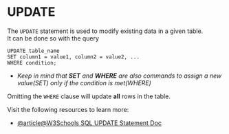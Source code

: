 # UPDATE

The `UPDATE` statement is used to modify existing data in a given table. <br/>
It can be done so with the query

```
UPDATE table_name
SET column1 = value1, column2 = value2, ...
WHERE condition;
```

- _Keep in mind that **SET** and **WHERE** are also commands to assign a new value(SET) only if the condition is met(WHERE)_

Omitting the `WHERE` clause will update **all** rows in the table.

Visit the following resources to learn more:

- [@article@W3Schools SQL UPDATE Statement Doc](https://www.w3schools.com/sql/sql_update.asp)
